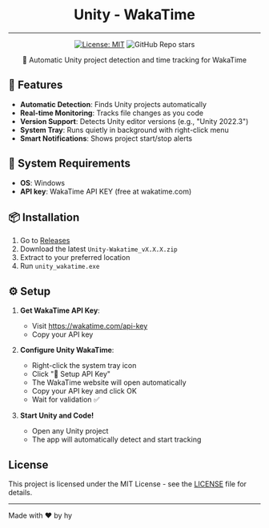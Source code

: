 <div align="center">

# Unity - WakaTime

---

[![License: MIT](https://img.shields.io/badge/License-MIT-skyblue.svg?style=for-the-badge&logo=github)](LICENSE)
![GitHub Repo stars](https://img.shields.io/github/stars/snow0406/Unity-Wakatime?style=for-the-badge&logo=github&color=%23ef8d9d)

🎯 Automatic Unity project detection and time tracking for WakaTime

</div>

## 🚀 Features

- **Automatic Detection**: Finds Unity projects automatically
- **Real-time Monitoring**: Tracks file changes as you code
- **Version Support**: Detects Unity editor versions (e.g., "Unity 2022.3")
- **System Tray**: Runs quietly in background with right-click menu
- **Smart Notifications**: Shows project start/stop alerts

## 🔧 System Requirements

- **OS**: Windows
- **API key**: WakaTime API KEY (free at wakatime.com)

## 📦 Installation

1. Go to [Releases](https://github.com/Snow0406/Unity-Wakatime/releases)
2. Download the latest `Unity-Wakatime_vX.X.X.zip`
3. Extract to your preferred location
4. Run `unity_wakatime.exe`

## ⚙️ Setup

1. **Get WakaTime API Key**:
    - Visit https://wakatime.com/api-key
    - Copy your API key

2. **Configure Unity WakaTime**:
    - Right-click the system tray icon
    - Click "🔑 Setup API Key"
    - The WakaTime website will open automatically
    - Copy your API key and click OK
    - Wait for validation ✅

3. **Start Unity and Code!**
    - Open any Unity project
    - The app will automatically detect and start tracking

## License

This project is licensed under the MIT License - see the [LICENSE](LICENSE) file for details.

---

Made with ♥ by hy